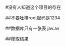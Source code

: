 #没有人知道这个项目的存在

##不要吐槽root密码是1234

##数据库只有一张表
jav.av

[](https://github.com/yanshuicc/no-body-konws-this-project/blob/master/spider/image/result.png)

##爬取结果
[](https://github.com/yanshuicc/no-body-konws-this-project/blob/master/spider/image/table.png)
